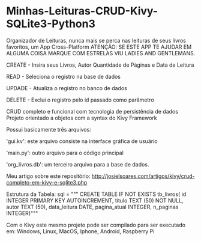 # Minhas-Leituras-CRUD-Kivy-SQLite3-Python3
Organizador de Leituras, nunca mais se perca nas leituras de seus livros favoritos, um App Cross-Platform
ATENÇÃO: SE ESTE APP TE AJUDAR EM ALGUMA COISA MARQUE COM ESTRELAS VIU LADIES AND GENTLEMANS.

CREATE - Insira seus Livros, Autor Quantidade de Páginas e Data de Leitura

READ - Seleciona o registro na base de dados

UPDADE - Atualiza o registro no banco de dados

DELETE - Exclui o registro pelo id passado como parâmetro

CRUD completo e funcional com tecnologia de persistência de dados
Projeto orientado a objetos com a syntax do Kivy Framework

Possui basicamente três arquivos:

'gui.kv': este arquivo consiste na interface gráfica de usuário

'main.py': outro arquivo para o código principal 

'org_livros.db': um terceiro arquivo para a base de dados.


Meu artigo sobre este repositório:
http://josielsoares.com/artigos/kivy/crud-completo-em-kivy-e-sqlite3.php

Estrutura da Tabela:
sql = """ CREATE TABLE IF NOT EXISTS tb_livros( id INTEGER PRIMARY KEY AUTOINCREMENT, titulo TEXT (50) NOT NULL, autor TEXT (50), data_leitura DATE, pagina_atual INTEGER, n_paginas INTEGER)"""

Com o Kivy este mesmo projeto pode ser compilado para ser executado em:
Windows, Linux, MacOS, Iphone, Android, Raspberry Pi 
